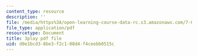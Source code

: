 ```yaml
---
content_type: resource
description: ''
file: /media/https%3A/open-learning-course-data-rc.s3.amazonaws.com/7-016-introductory-biology-fall-2018/d0e1bcd38be3f2c108d4f4ceebb0515c_qtGHKiAROig.pdf
file_type: application/pdf
resourcetype: Document
title: 3play pdf file
uid: d0e1bcd3-8be3-f2c1-08d4-f4ceebb0515c
---
```

